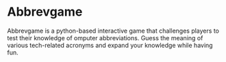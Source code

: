 # Abbrevgame
Abbrevgame is a python-based interactive game that challenges players to test their knowledge of omputer abbreviations. Guess the meaning of various tech-related acronyms and expand your knowledge while having fun.
